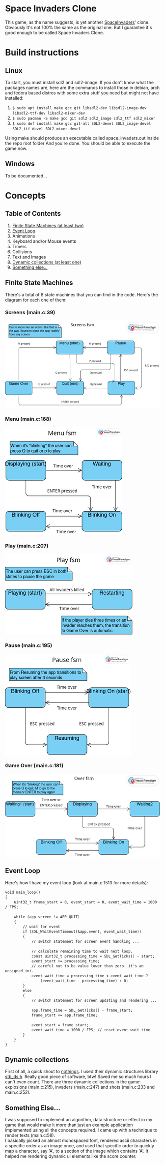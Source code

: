 # Space Invaders Clone

This game, as the name suggests, is yet another
[SpaceInvaders](https://en.wikipedia.org/wiki/Space_Invaders)' clone.
Obviously It's not 100% the same as the original one.
But I guarantee it's good enough to be called Space Invaders Clone.

# Build instructions
## Linux

To start, you must install sdl2 and sdl2-image. If you don't know what the packages names are,
here are the commands to install those in debian, arch and fedora based distros with some extra
stuff you need but might not have installed:

1. `$ sudo apt install make gcc git libsdl2-dev libsdl2-image-dev libsdl2-ttf-dev libsdl2-mixer-dev`
2. `$ sudo pacman -S make gcc git sdl2 sdl2_image sdl2_ttf sdl2_mixer`
3. `$ sudo dnf install make gcc git-all SDL2-devel SDL2_image-devel SDL2_ttf-devel SDL2_mixer-devel`

Using make should produce an executable called space_invaders.out inside the repo root folder
And you're done. You should be able to execute the game now.

## Windows

To be documented...

# Concepts
## Table of Contents

1. [Finite State Machines (at least two)](#finite-state-machines)
2. [Event Loop](#event-loop)
3. Animations
4. Keyboard and/or Mouse events
5. Timers
6. Collisions
7. Text and Images
8. [Dynamic collections (at least one)](#dynamic-collections)
9. [Something else...](#something-else)

## Finite State Machines

There's a total of 8 state machines that you can find in the code. Here's the diagram for each one of them:

### Screens (main.c:39)
![screens](res/fsm/screens.png "screens")
### Menu (main.c:168)
![menu](res/fsm/menu.png "menu")
### Play (main.c:207)
![play](res/fsm/play.png "play")
### Pause (main.c:195)
![pause](res/fsm/pause.png "pause")
### Game Over (main.c:181)
![over](res/fsm/over.png "over")

## Event Loop

Here's how I have my event loop (look at main.c:1513 for more details):
```
void main_loop()
{
    uint32_t frame_start = 0, event_start = 0, event_wait_time = 1000 / FPS;

    while (app.screen != APP_QUIT)
    {
        // wait for event
        if (SDL_WaitEventTimeout(&app.event, event_wait_time))
        {
            // switch statement for screen event handling ...

            // calculate remaining time to wait next loop.
            const uint32_t processing_time = SDL_GetTicks() - start;
            event_start += processing_time;
            // careful not to be value lower than zero. it's an unsigned int.
            event_wait_time = processing_time < event_wait_time ?
                (event_wait_time - processing_time) : 0;
        }
        else
        {
            // switch statement for screen updating and rendering ...
            
            app.frame_time = SDL_GetTicks() - frame_start;
            frame_start += app.frame_time;
            
            event_start = frame_start;
            event_wait_time = 1000 / FPS; // reset event wait time
        }
    }
}
```

## Dynamic collections

First of all, a quick shout to [nothings](https://github.com/nothings).
I used their dynamic structures library [stb_ds.h](https://github.com/nothings/stb/blob/master/stb_ds.h). Really good piece of software, btw! Saved me so much hours I can't even count.
There are three dynamic collections in the game: explosions (main.c:215), invaders (main.c:247) and shots (main.c:233 and main.c:252).

## Something Else...

I was supposed to implement an algorithm, data structure or effect in my game that would make it more than just an example application implemented using all the concepts required.
I came up with a technique to render texts (main.c:58).\
I basically picked an almost monospaced font, rendered ascii characters in a specific order as an image once, and used that specific order to quickly map a character, say 'A', to a section of the image which contains 'A'. It helped me rendering dynamic ui elements like the score counter.
